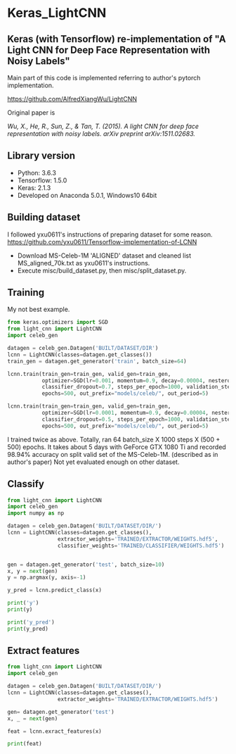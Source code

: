 # Keras_LightCNN

## Keras (with Tensorflow) re-implementation of "A Light CNN for Deep Face Representation with Noisy Labels"
Main part of this code is implemented referring to author's pytorch implementation.

https://github.com/AlfredXiangWu/LightCNN

Original paper is

*Wu, X., He, R., Sun, Z., & Tan, T. (2015). A light CNN for deep face representation with noisy labels. arXiv preprint arXiv:1511.02683.*

## Library version
- Python: 3.6.3
- Tensorflow: 1.5.0
- Keras: 2.1.3
- Developed on Anaconda 5.0.1, Windows10 64bit

## Building dataset
I followed yxu0611's instructions of preparing dataset for some reason. https://github.com/yxu0611/Tensorflow-implementation-of-LCNN
- Download MS-Celeb-1M 'ALIGNED' dataset and cleaned list MS_aligned_70k.txt as yxu0611's instructions.
- Execute misc/build_dataset.py, then misc/split_dataset.py.

## Training
My not best example.

```python
from keras.optimizers import SGD
from light_cnn import LightCNN
import celeb_gen

datagen = celeb_gen.Datagen('BUILT/DATASET/DIR')
lcnn = LightCNN(classes=datagen.get_classes())
train_gen = datagen.get_generator('train', batch_size=64)

lcnn.train(train_gen=train_gen, valid_gen=train_gen,
           optimizer=SGD(lr=0.001, momentum=0.9, decay=0.00004, nesterov=True),
           classifier_dropout=0.7, steps_per_epoch=1000, validation_steps=100,
           epochs=500, out_prefix="models/celeb/", out_period=5)

lcnn.train(train_gen=train_gen, valid_gen=train_gen,
           optimizer=SGD(lr=0.0001, momentum=0.9, decay=0.00004, nesterov=True),
           classifier_dropout=0.5, steps_per_epoch=1000, validation_steps=100,
           epochs=500, out_prefix="models/celeb/", out_period=5)
```

I trained twice as above. Totally, ran 64 batch_size X 1000 steps X (500 + 500) epochs. It takes about 5 days with GeForce GTX 1080 Ti and recorded 98.94% accuracy on split valid set of the MS-Celeb-1M. (described as in author's paper) Not yet evaluated enough on other dataset.

## Classify
```python
from light_cnn import LightCNN
import celeb_gen
import numpy as np             

datagen = celeb_gen.Datagen('BUILT/DATASET/DIR/')
lcnn = LightCNN(classes=datagen.get_classes(),
                extractor_weights='TRAINED/EXTRACTOR/WEIGHTS.hdf5',
                classifier_weights='TRAINED/CLASSIFIER/WEIGHTS.hdf5')


gen = datagen.get_generator('test', batch_size=10)
x, y = next(gen)
y = np.argmax(y, axis=-1)

y_pred = lcnn.predict_class(x)

print('y')
print(y)

print('y_pred')
print(y_pred)
```

## Extract features
```python
from light_cnn import LightCNN
import celeb_gen

datagen = celeb_gen.Datagen('BUILT/DATASET/DIR/')
lcnn = LightCNN(classes=datagen.get_classes(),
                extractor_weights='TRAINED/EXTRACTOR/WEIGHTS.hdf5')

gen= datagen.get_generator('test')
x, _ = next(gen)

feat = lcnn.exract_features(x)

print(feat)
```
